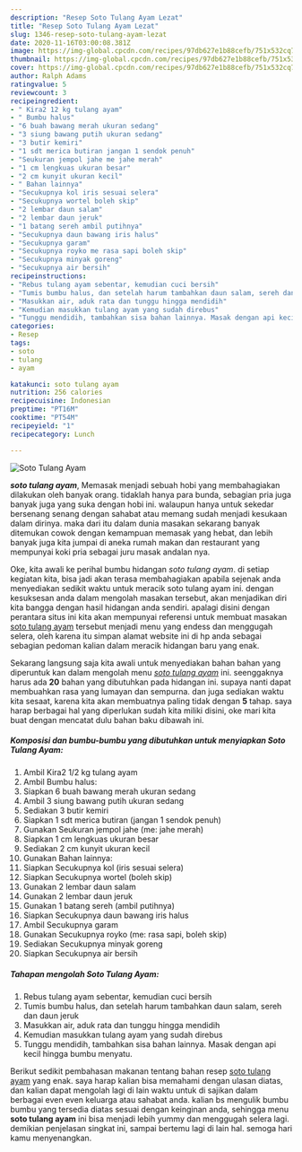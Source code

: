 ```yaml
---
description: "Resep Soto Tulang Ayam Lezat"
title: "Resep Soto Tulang Ayam Lezat"
slug: 1346-resep-soto-tulang-ayam-lezat
date: 2020-11-16T03:00:08.381Z
image: https://img-global.cpcdn.com/recipes/97db627e1b88cefb/751x532cq70/soto-tulang-ayam-foto-resep-utama.jpg
thumbnail: https://img-global.cpcdn.com/recipes/97db627e1b88cefb/751x532cq70/soto-tulang-ayam-foto-resep-utama.jpg
cover: https://img-global.cpcdn.com/recipes/97db627e1b88cefb/751x532cq70/soto-tulang-ayam-foto-resep-utama.jpg
author: Ralph Adams
ratingvalue: 5
reviewcount: 3
recipeingredient:
- " Kira2 12 kg tulang ayam"
- " Bumbu halus"
- "6 buah bawang merah ukuran sedang"
- "3 siung bawang putih ukuran sedang"
- "3 butir kemiri"
- "1 sdt merica butiran jangan 1 sendok penuh"
- "Seukuran jempol jahe me jahe merah"
- "1 cm lengkuas ukuran besar"
- "2 cm kunyit ukuran kecil"
- " Bahan lainnya"
- "Secukupnya kol iris sesuai selera"
- "Secukupnya wortel boleh skip"
- "2 lembar daun salam"
- "2 lembar daun jeruk"
- "1 batang sereh ambil putihnya"
- "Secukupnya daun bawang iris halus"
- "Secukupnya garam"
- "Secukupnya royko me rasa sapi boleh skip"
- "Secukupnya minyak goreng"
- "Secukupnya air bersih"
recipeinstructions:
- "Rebus tulang ayam sebentar, kemudian cuci bersih"
- "Tumis bumbu halus, dan setelah harum tambahkan daun salam, sereh dan daun jeruk"
- "Masukkan air, aduk rata dan tunggu hingga mendidih"
- "Kemudian masukkan tulang ayam yang sudah direbus"
- "Tunggu mendidih, tambahkan sisa bahan lainnya. Masak dengan api kecil hingga bumbu menyatu."
categories:
- Resep
tags:
- soto
- tulang
- ayam

katakunci: soto tulang ayam 
nutrition: 256 calories
recipecuisine: Indonesian
preptime: "PT16M"
cooktime: "PT54M"
recipeyield: "1"
recipecategory: Lunch

---
```



![Soto Tulang Ayam](https://img-global.cpcdn.com/recipes/97db627e1b88cefb/751x532cq70/soto-tulang-ayam-foto-resep-utama.jpg)

<b><i>soto tulang ayam</i></b>, Memasak menjadi sebuah hobi yang membahagiakan dilakukan oleh banyak orang. tidaklah hanya para bunda, sebagian pria juga banyak juga yang suka dengan hobi ini. walaupun hanya untuk sekedar bersenang senang dengan sahabat atau memang sudah menjadi kesukaan dalam dirinya. maka dari itu dalam dunia masakan sekarang banyak ditemukan cowok dengan kemampuan memasak yang hebat, dan lebih banyak juga kita jumpai di aneka rumah makan dan restaurant yang mempunyai koki pria sebagai juru masak andalan nya.

Oke, kita awali ke perihal bumbu hidangan <i>soto tulang ayam</i>. di setiap kegiatan kita, bisa jadi akan terasa membahagiakan apabila sejenak anda menyediakan sedikit waktu untuk meracik soto tulang ayam ini. dengan kesuksesan anda dalam mengolah masakan tersebut, akan menjadikan diri kita bangga dengan hasil hidangan anda sendiri. apalagi disini dengan perantara situs ini kita akan mempunyai referensi untuk membuat masakan <u>soto tulang ayam</u> tersebut menjadi menu yang endess dan menggugah selera, oleh karena itu simpan alamat website ini di hp anda sebagai sebagian pedoman kalian dalam meracik hidangan baru yang enak.




Sekarang langsung saja kita awali untuk menyediakan bahan bahan yang diperuntuk kan dalam mengolah menu <u><i>soto tulang ayam</i></u> ini. seenggaknya harus ada <b>20</b> bahan yang dibutuhkan pada hidangan ini. supaya nanti dapat membuahkan rasa yang lumayan dan sempurna. dan juga sediakan waktu kita sesaat, karena kita akan membuatnya paling tidak dengan <b>5</b> tahap. saya harap berbagai hal yang diperlukan sudah kita miliki disini, oke mari kita buat dengan mencatat dulu bahan baku dibawah ini.

<!--inarticleads1-->

##### Komposisi dan bumbu-bumbu yang dibutuhkan untuk menyiapkan Soto Tulang Ayam:

1. Ambil  Kira2 1/2 kg tulang ayam
1. Ambil  Bumbu halus:
1. Siapkan 6 buah bawang merah ukuran sedang
1. Ambil 3 siung bawang putih ukuran sedang
1. Sediakan 3 butir kemiri
1. Siapkan 1 sdt merica butiran (jangan 1 sendok penuh)
1. Gunakan Seukuran jempol jahe (me: jahe merah)
1. Siapkan 1 cm lengkuas ukuran besar
1. Sediakan 2 cm kunyit ukuran kecil
1. Gunakan  Bahan lainnya:
1. Siapkan Secukupnya kol (iris sesuai selera)
1. Siapkan Secukupnya wortel (boleh skip)
1. Gunakan 2 lembar daun salam
1. Gunakan 2 lembar daun jeruk
1. Gunakan 1 batang sereh (ambil putihnya)
1. Siapkan Secukupnya daun bawang iris halus
1. Ambil Secukupnya garam
1. Gunakan Secukupnya royko (me: rasa sapi, boleh skip)
1. Sediakan Secukupnya minyak goreng
1. Siapkan Secukupnya air bersih




<!--inarticleads2-->

##### Tahapan mengolah Soto Tulang Ayam:

1. Rebus tulang ayam sebentar, kemudian cuci bersih
1. Tumis bumbu halus, dan setelah harum tambahkan daun salam, sereh dan daun jeruk
1. Masukkan air, aduk rata dan tunggu hingga mendidih
1. Kemudian masukkan tulang ayam yang sudah direbus
1. Tunggu mendidih, tambahkan sisa bahan lainnya. Masak dengan api kecil hingga bumbu menyatu.




Berikut sedikit pembahasan makanan tentang bahan resep <u>soto tulang ayam</u> yang enak. saya harap kalian bisa memahami dengan ulasan diatas, dan kalian dapat mengolah lagi di lain waktu untuk di sajikan dalam berbagai even even keluarga atau sahabat anda. kalian bs mengulik bumbu bumbu yang tersedia diatas sesuai dengan keinginan anda, sehingga menu <b>soto tulang ayam</b> ini bisa menjadi lebih yummy dan menggugah selera lagi. demikian penjelasan singkat ini, sampai bertemu lagi di lain hal. semoga hari kamu menyenangkan.
